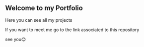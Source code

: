 ## Welcome to my Portfolio
Here you can see all my projects

If you want to meet me go to the link associated to this repository

see you😊
